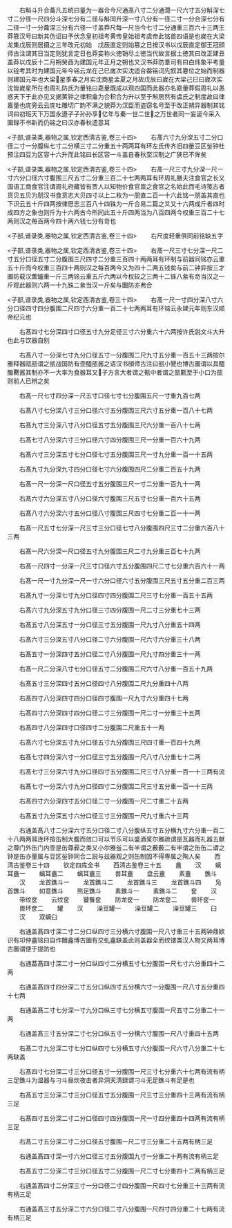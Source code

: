 <!-- { "loadSidebar": true } -->
　　右斛斗升合蘥凡五统曰量为一器合今尺通髙八寸二分通濶一尺六寸五分斛深七寸二分径一尺四分斗深七分有二径与斛同升深一寸八分有一径二寸一分合深七分有二径一寸一分蘥深三分有六径一寸盖莽尺每一尺当今七寸二分通重三百六十三两王莽篡汉号曰新其伪诏曰予伏念皇初祖考黄帝皇始祖考虞帝此铭首四语是也嵗在大梁龙集戊辰则居摄之三年改元初始　戊辰直定则始篡之日按汉书以戊辰直定御王冠顔师古注谓其日当定则犹言定日也莽妄称火徳销尽土徳当代故言据土徳其曰改正建丑盖莽以戊辰十二月朔癸酉为建国元年正月之朔也又汉书莽防羣司有曰白炜象平考量以铨考其时为建国元年今铭云龙在己巳嵗次实沈适合葢铭词先叙其簒位之始而制器则建国元年也大梁星季春之月实沈商星孟夏之月故戊辰曰嵗在大梁己巳曰嵗次实沈皆嵗星所在也周礼防氏为量铭曰嘉量既成以观四国而此器亦名嘉量莽假周礼以愚惑天下于此亦见又据黄钟之律积龠为合积合为升以至于斛居然有虞氏之制度故曰律嘉量也庣旁云云庣吐雕切广韵不满之貌莽为汉臣而盗窃名号至于改正朔异器制其铭词曰初班天下万国永遵子子孙孙享亿年与秦一世二世之万世者同一妄诞今采入圗録不书新而仍铭之曰汉亦春秋遗意耳

<子部,谱录类,器物之属,钦定西清古鉴,卷三十四>
　　右髙六寸九分深五寸二分口径二寸一分腹纵七寸二分横三寸二分重五十两两耳有环左氏传齐旧四量豆区釡钟杜预注四豆为区容十六升而此铭曰长区容一斗盖自春秋至汉制之广狭已不侔矣












<子部,谱录类,器物之属,钦定西清古鉴,卷三十四>
　　右髙一尺三寸九分深一尺一寸六分口径六寸腹围三尺五寸二分重三百二十七两两耳有环周礼膳夫注食官之长又国语工商食官注谓周礼府藏皆有贾人以知物价食官禀之食官之名始此而毛诗笺古者货贝五贝为朋汉书食货志大贝四寸以上二枚为一朋直二百一十六此铭一朋盖其直也下识云五十斤四两按律厯志三百八十四铢为一斤合易二篇之爻又十六两成斤者四时成四方之象也则斤为十六两古今所同此五十斤四两当为八百四两今权重三百二十七两则汉之毎百两今四十两六钱七分有竒也






<子部,谱录类,器物之属,钦定西清古鉴,卷三十四>
　　右尺度轻重俱同前铭缺五字















<子部,谱录类,器物之属,钦定西清古鉴,卷三十四>
　　右髙一尺三寸七分深一尺二寸五分口径五寸二分腹围三尺四寸二分重三百四十两两耳有环制与前器同铭亦云重五十斤而今权重三百四十两则汉之每百两今又为四十二两五钱矣与前二钟异按三才圗防载汉薫罏重一斤三两铭云重五斤六两以今权较之三两十二铢八絫有竒当汉之一斤观此器则六两一十九铢二絫当汉一斤矣与圗防亦弗合









<子部,谱录类,器物之属,钦定西清古鉴,卷三十四>
　　右髙一尺一寸四分深八寸六分口径四寸四分腹围二尺四寸六分重一百二十七两两耳有环铭云永建元年则东汉顺帝纪元也





















　　右髙四寸七分深四寸口径五寸九分足径三寸六分重六十六两按许氏説文斗大升也此与饮器自别














　　右髙八寸一分深七寸九分口径五寸一分腹围二尺九寸五分重一百五十三两按尔雅释器瓯瓿谓之瓵战国防有壶醯瓿酱之语汉书顔师古注曰瓿小甖也博古圗谓以具醯醢臡酱其制亦不一大率为食器耳又子方言大者谓之甀中者谓之瓿甊至于小口为瓿则前人已辨之矣










　　右髙一尺七寸四分深一尺五寸口径七寸七分腹围五尺一寸重九百七两














　　右髙八寸七分深八寸三分口径六寸五分腹围三尺六寸五分重一百八十七两














　　右髙九寸三分深八寸八分口径五寸五分腹围三尺六分重一百八十七两














　　右髙七寸八分深六寸三分口径六寸四分腹围三尺一分重一百六十九两














　　右髙六寸三分深五寸七分口径七寸五分腹围三尺一寸九分重一百一十五两














　　右髙九寸九分深九寸四分口径七寸六分腹围四尺二分重二百五十九两














　　右髙一尺一分深一尺口径五寸五分腹围三尺一寸二分重一百九十一两














　　右髙六寸六分深五寸八分口径六寸腹围三尺五寸七分重一百六十五两














　　右髙八寸六分深六寸五分口径八寸腹围三尺四寸七分重二百一十一两














　　右髙一尺五寸七分深一尺三寸三分口径七寸八分腹围四尺三寸二分重六百八十三两














　　右髙一尺六分深一尺口径五寸九分腹围三尺二寸九分重三百七十九两














　　右髙一尺四寸一分深一尺三寸口径六寸五分腹围四尺二寸七分重六百六十一两














　　右髙一尺一寸九分深一尺一寸六分口径六寸五分腹围三尺五寸五分重二百三两














　　右髙九寸一分深七寸九分口径四寸四分腹围二尺三寸七分重一百五十五两














　　右髙六寸九分深五寸九分口径三寸四分腹围一尺二寸三分重七十三两














　　右髙五寸八分深五寸一分口径三寸五分腹围一尺九寸八分重五十四两














　　右髙六寸三分深五寸八分口径二寸六分腹围一尺六寸六分重三十八两














　　右髙五寸一分深四寸五分口径二寸八分腹围一尺九寸四分重三十一两














　　右髙一尺二分深八寸七分口径五寸二分腹围二尺六寸八分重一百五十九两














　　右髙五寸三分深四寸五分口径四寸八分腹围二尺九分重四十八两














　　右髙四寸八分深四寸四分口径四寸腹围一尺九寸六分重四十七两














　　右髙四寸六分深四寸四分口径二寸三分腹围一尺二寸一分重三十五两














　　右髙四寸八分深四寸口径四寸二分腹围二尺重五十一两














　　右髙六寸七分深五寸九分口径五寸九分腹围三尺四寸重一百四十九两














　　右髙七寸四分深六寸一分口径三寸五分腹围一尺八寸八分重七十二两














　　右髙七寸三分深六寸九分口径四寸五分腹围二尺三寸八分重一百一十三两有流














　　右髙七寸一分深六寸九分口径四寸二分腹围二尺三寸五分重一百一十三两














　　右髙四寸六分深四寸五分口径二寸一分腹围一尺二寸重二十五两














　　右髙五寸九分深五寸六分口径三寸三分腹围一尺九寸重六十三两














　　右通盖髙八寸二分深六寸五分口径二寸八分腹纵五寸五分横九寸六分重一百二十八两两耳连环按缶制大腹而敛口可以节乐可以盛酒浆尔雅疏谓是瓦器而礼器五献之尊门外缶门内壶是缶尊彛之类又小尔雅釡二有半谓之薮薮二有半谓之缶缶二谓之钟是缶亦量属与豆区釡钟同合二説与兹器观之则缶制固不得専属之陶人矣
　　西清古鉴卷三十四
　　钦定四库全书
　　西清古鉴卷三十五
　　盦
　　汉
　　螭耳盦一
　　螭耳盦二
　　螭耳盦三
　　兽耳盦
　　盘云盦
　　素盦
　　鐎斗
　　汉
　　龙首鐎斗一
　　龙首鐎斗二
　　龙首鐎斗三
　　龙首鐎斗四
　　凫首鐎斗
　　如意鐎斗
　　熊足鐎斗
　　素鐎斗一
　　素鐎斗二
　　奁
　　汉
　　带纹奁
　　云纹奁
　　饕餮奁
　　防龙奁一
　　防龙奁二
　　兽环奁一
　　兽环奁二
　　罐
　　汉
　　澡豆罐一
　　澡豆罐二
　　澡豆罐三
　　臼
　　汉
　　双螭臼


















　　右通盖髙四寸深二寸二分口纵四寸三分横六寸腹围一尺八寸重三十五两钟鼎欵识有卭仲盦铭曰自作饙盦博古圗有交虬盦缺盖此则盖器全而纹镂类汉人物又两耳博古圗谓便于提防也












　　右通葢髙四寸深二寸一分口纵四寸二分横五寸七分腹围一尺七寸六分重四十二两














　　右通盖髙四寸四分深二寸五分口纵四寸五分横六寸一分腹围一尺八寸五分重四十七两














　　右通盖髙二寸七分深一寸九分口纵三寸七分横五寸腹围一尺五寸二分重二十一两














　　右通盖髙三寸五分深二寸七分口纵五寸一分横六寸腹围一尺八寸重四十五两














　　右髙二寸九分深二寸七分口纵四寸七分横五寸六分腹围一尺六寸八分重二十七两缺盖














　　右髙四寸七分深二寸三分口径五寸一分腹围一尺三寸七分重六十七两有流有柄三足鐎斗为温器与刁斗昼炊夜击者异洞天清録谓刁斗无足鐎斗有足是也












　　右髙五寸三分深二寸三分口径五寸五分腹围一尺三寸三分重四十三两有流有柄三足














　　右髙四寸五分深二寸二分口径四寸四分腹围一尺一寸四分重四十四两有流有柄三足














　　右髙二寸五分深二寸二分口径五寸腹围一尺二寸三分重二十五两有柄三足














　　右通盖髙四寸深一寸六分口径三寸五分腹围九寸一分重二十两有流有柄三足














　　右髙五寸二分深二寸三分口径五寸二分腹围一尺二寸七分重四十二两有柄三足














　　右通盖髙四寸二分深三寸一分口径二寸四分腹围一尺四寸七分重三十三两有流有柄三足














　　右通盖髙三寸五分深二寸六分口径二寸八分腹围一尺四寸四分重二十七两有流有柄三足














